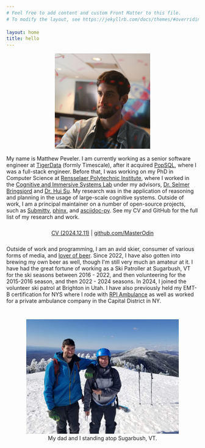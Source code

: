 ```yaml
---
# Feel free to add content and custom Front Matter to this file.
# To modify the layout, see https://jekyllrb.com/docs/themes/#overriding-theme-defaults

layout: home
title: hello
---
```

<p style="margin: auto; text-align: center;">
  <img style="width: 250px" src="/assets/images/research_matt.png" alt="Self Image"/>
</p>

My name is Matthew Peveler. I am currently working as a senior software engineer at
[TigerData](https://tigerdata.com) (formly Timescale), after it acquired [PopSQL](https://popsql.com),
where I was a full-stack engineer. Before that, I was working on my PhD in Computer Science at
[Rensselaer Polytechnic Institute](https://www.rpi.edu), where I worked in the
[Cognitive and Immersive Systems Lab](https://cisl.rpi.edu) under my advisors,
[Dr. Selmer Bringsjord](http://homepages.rpi.edu/~brings/) and [Dr. Hui Su](https://www.linkedin.com/in/huisu/).
My research was in the application of reasoning and planning in the usage of large-scale cognitive
systems. Outside of work, I am a principal maintainer on a number of open-source projects,
such as [Submitty](https://submitty.org), [phinx](https://github.com/cakephp/phinx),
and [asciidoc-py](https://github.com/asciidoc-py/asciidoc-py). See my CV and GitHub for the full
list of my research and work.

<p style="text-align: center; margin: 25px 0px">
    <a href='/assets/cv/20241211.pdf'>CV (2024.12.11)</a> | <a href='https://github.com/MasterOdin'>github.com/MasterOdin</a>
</p>

Outside of work and programming, I am an avid skier, consumer of various forms of media, and
[lover of beer](https://untappd.com/user/Master_Odin). Since 2022, I have also gotten into
brewing my own beer as well, though I'm still very much an amateur at it. I have had the great
fortune of working as a Ski Patroller at Sugarbush, VT for the ski seasons between 2016 - 2022, and
then volunteering for the 2015-2016 season, and then 2022 - 2024 seasons. In 2024, I joined the
volunteer ski patrol at Brighton in Utah. I have also previously held my EMT-B certification for NYS
where I rode with [RPI Ambulance](https://rpiambulance.com) as well as worked for a private ambulance
company in the Capital District in NY.

<p style="margin: auto; text-align: center; margin-top: 40px">
    <img style="width: 400px" src="/assets/images/dad_and_me_sb.jpg" alt="My dad at me at Sugarbush"/><br />
    My dad and I standing atop Sugarbush, VT.
</p>
